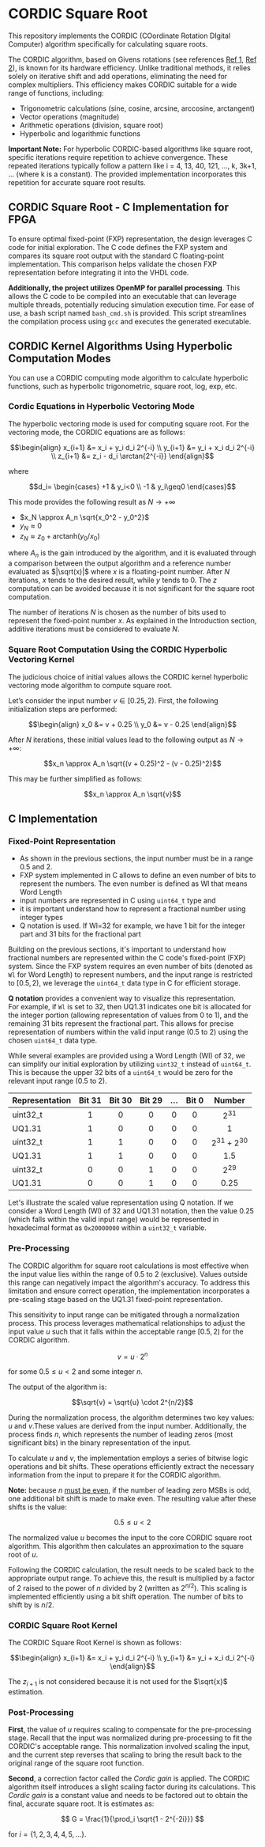 # CORDIC Square Root

This repository implements the CORDIC (COordinate Rotation DIgital Computer) algorithm specifically for calculating square roots.

The CORDIC algorithm, based on Givens rotations (see references [Ref 1](https://ieeexplore.ieee.org/document/5222693), [Ref 2](https://dl.acm.org/doi/abs/10.1145/1478786.1478840)), is known for its hardware efficiency.
Unlike traditional methods, it relies solely on iterative shift and add operations, eliminating the need for complex multipliers.
This efficiency makes CORDIC suitable for a wide range of functions, including:

- Trigonometric calculations (sine, cosine, arcsine, arccosine, arctangent)
- Vector operations (magnitude)
- Arithmetic operations (division, square root)
- Hyperbolic and logarithmic functions

**Important Note:** For hyperbolic CORDIC-based algorithms like square root, specific iterations require repetition to achieve convergence.
These repeated iterations typically follow a pattern like i = 4, 13, 40, 121, ..., k, 3k+1, ... (where k is a constant).
The provided implementation incorporates this repetition for accurate square root results.

## CORDIC Square Root - C Implementation for FPGA

To ensure optimal fixed-point (FXP) representation, the design leverages C code for initial exploration. The C code defines the FXP system and compares its square root output with the standard C floating-point implementation. This comparison helps validate the chosen FXP representation before integrating it into the VHDL code.

**Additionally, the project utilizes OpenMP for parallel processing**. This allows the C code to be compiled into an executable that can leverage multiple threads, potentially reducing simulation execution time. For ease of use, a bash script named `bash_cmd.sh` is provided. This script streamlines the compilation process using `gcc` and executes the generated executable.

## CORDIC Kernel Algorithms Using Hyperbolic Computation Modes

You can use a CORDIC computing mode algorithm to calculate hyperbolic functions, such as hyperbolic trigonometric, square root, log, exp, etc.

### Cordic Equations in Hyperbolic Vectoring Mode

The hyperbolic vectoring mode is used for computing square root. For the vectoring mode, the CORDIC equations are as follows:

```math
\begin{align}
x_{i+1} &= x_i + y_i d_i 2^{-i} \\
y_{i+1} &= y_i + x_i d_i 2^{-i} \\
z_{i+1} &= z_i - d_i \arctan{2^{-i}}
\end{align}
```

where

```math
d_i=
\begin{cases}
  +1 & y_i<0 \\
  -1 & y_i\geq0
\end{cases}
```

This mode provides the following result as $N\to+\infty$

- $x_N \approx A_n \sqrt{x_0^2 - y_0^2}$
- $y_N \approx 0$
- $z_N \approx z_0 + \mathrm{arctanh}({y_0 / x_0})$

where $A_n$ is the gain introduced by the algorithm, and it is evaluated through a comparison between the output algorithm and a reference number evaluated as $|\sqrt(x)|$ where $x$ is a floating-point number.
After $N$ iterations, $x$ tends to the desired result, while $y$ tends to 0. 
The $z$ computation can be avoided because it is not significant for the square root computation.

The number of iterations $N$ is chosen as the number of bits used to represent the fixed-point number $x$.
As explained in the Introduction section, additive iterations must be considered to evaluate $N$.

### Square Root Computation Using the CORDIC Hyperbolic Vectoring Kernel

The judicious choice of initial values allows the CORDIC kernel hyperbolic vectoring mode algorithm to compute square root.

Let’s consider the input number $v \in [0.25, 2)$. First, the following initialization steps are performed:

```math
\begin{align}
x_0 &= v + 0.25 \\
y_0 &= v - 0.25
\end{align}
```

After $N$ iterations, these initial values lead to the following output as $N \to +\infty$:

```math
x_n \approx A_n \sqrt{(v + 0.25)^2 - (v - 0.25)^2}
```

This may be further simplified as follows:

```math
x_n \approx A_n \sqrt{v}
```

## C Implementation

### Fixed-Point Representation

- As shown in the previous sections, the input number must be in a range 0.5 and 2.
- FXP system implemented in C allows to define an even number of bits to represent the numbers. The even number is defined as Wl that means Word Length
- input numbers are represented in C using `uint64_t` type and
-  it is important understand how to represent a fractional number using integer types
- Q notation is used. If Wl=32 for example, we have 1 bit for the integer part and 31 bits for the fractional part



Building on the previous sections, it's important to understand how fractional numbers are represented within the C code's fixed-point (FXP) system. Since the FXP system requires an even number of bits (denoted as `Wl` for Word Length) to represent numbers, and the input range is restricted to $[0.5, 2)$, we leverage the `uint64_t` data type in C for efficient storage.

**Q notation** provides a convenient way to visualize this representation.  
For example, if `Wl` is set to 32, then UQ1.31 indicates one bit is allocated for the integer portion (allowing representation of values from 0 to 1), and the remaining 31 bits represent the fractional part.
This allows for precise representation of numbers within the valid input range (0.5 to 2) using the chosen `uint64_t` data type.

While several examples are provided using a Word Length (Wl) of 32, we can simplify our initial exploration by utilizing `uint32_t` instead of `uint64_t`. This is because the upper 32 bits of a `uint64_t` would be zero for the relevant input range (0.5 to 2).



| **Representation** | **Bit 31** | **Bit 30** | **Bit 29** | **$`\dots`$** | **Bit 0** |    **Number**     |
| ------------------ | :--------: | :--------: | :--------: | :---------:   | :-------: | :---------------: |
| uint32_t           |     1      |     0      |     0      |      0        |     0     |     $2^{31}$      |
| UQ1.31             |     1      |     0      |     0      |      0        |     0     |        $1$        |
| uint32_t           |     1      |     1      |     0      |      0        |     0     | $2^{31} + 2^{30}$ |
| UQ1.31             |     1      |     1      |     0      |      0        |     0     |       $1.5$       |
| uint32_t           |     0      |     0      |     1      |      0        |     0     |     $2^{29}$      |
| UQ1.31             |     0      |     0      |     1      |      0        |     0     |      $0.25$       |


Let's illustrate the scaled value representation using Q notation. If we consider a Word Length (Wl) of 32 and UQ1.31 notation, then the value 0.25 (which falls within the valid input range) would be represented in hexadecimal format as `0x20000000` within a `uint32_t` variable.

### Pre-Processing

The CORDIC algorithm for square root calculations is most effective when the input value lies within the range of 0.5 to 2 (exclusive). Values outside this range can negatively impact the algorithm's accuracy. To address this limitation and ensure correct operation, the implementation incorporates a pre-scaling stage based on the UQ1.31 fixed-point representation.

This sensitivity to input range can be mitigated through a normalization process. This process leverages mathematical relationships to adjust the input value $u$ such that it falls within the acceptable range $[0.5,2)$ for the CORDIC algorithm.

```math
v=u \cdot 2^n
```
for some $0.5 \leq u <2$ and some integer $n$.

The output of the algorithm is:

```math
\sqrt{v} = \sqrt{u} \cdot 2^{n/2}
```

During the normalization process, the algorithm determines two key values: $u$ and $v$.These values are derived from the input number. Additionally, the process finds $n$, which represents the number of leading zeros (most significant bits) in the binary representation of the input.

To calculate $u$ and $v$, the implementation employs a series of bitwise logic operations and bit shifts. These operations efficiently extract the necessary information from the input to prepare it for the CORDIC algorithm.

**Note:** because $n$ <u>must be even</u>, if the number of leading zero MSBs is odd, one additional bit shift is made to make even. The resulting value after these shifts is the value:

```math
0.5 \leq u < 2
```

The normalized value $u$ becomes the input to the core CORDIC square root algorithm. This algorithm then calculates an approximation to the square root of $u$.

Following the CORDIC calculation, the result needs to be scaled back to the appropriate output range. To achieve this, the result is multiplied by a factor of 2 raised to the power of $n$ divided by 2 (written as $2^{n/2}$).
This scaling is implemented efficiently using a bit shift operation. The number of bits to shift by is $n/2$.

### CORDIC Square Root Kernel

The CORDIC Square Root Kernel is shown as follows:

```math
\begin{align}
x_{i+1} &= x_i + y_i d_i 2^{-i} \\
y_{i+1} &= y_i + x_i d_i 2^{-i}
\end{align}
```

The $z_{i+1}$ is not considered because it is not used for the $\sqrt{x}$ estimation.

### Post-Processing

**First**, the value of $u$ requires scaling to compensate for the pre-processing stage. Recall that the input was normalized during pre-processing to fit the CORDIC's acceptable range. This normalization involved scaling the input, and the current step reverses that scaling to bring the result back to the original range of the square root function.

**Second**, a correction factor called the *Cordic gain* is applied. The CORDIC algorithm itself introduces a slight scaling factor during its calculations. This *Cordic gain* is a constant value and needs to be factored out to obtain the final, accurate square root. It is estimates as:

$$
G = \frac{1}{\prod_i \sqrt{1 - 2^{-2i}}}
$$

for $i=\{1,2,3,4,4,5,\dots\}$.